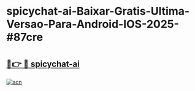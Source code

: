 # spicychat-ai-Baixar-Gratis-Ultima-Versao-Para-Android-IOS-2025-#87cre

# <h2><a href="https://ainizakaria.my?title=spicychat-ai&ref=22M">🔗👉 🔴 spicychat-ai</a></h2>

[![acn](https://github.com/user-attachments/assets/0f9c940e-d8b0-45ae-aac7-cd30a18b3e1c)](https://ainizakaria.my?title=spicychat-ai&ref=22M)

